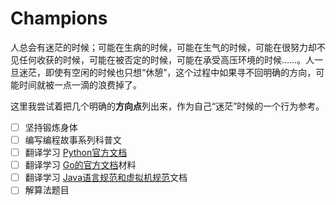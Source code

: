 # Champions

人总会有迷茫的时候；可能在生病的时候，可能在生气的时候，可能在很努力却不见任何收获的时候，可能在被否定的时候，可能在承受高压环境的时候……。人一旦迷茫，即使有空闲的时候也只想“休憩”，这个过程中如果寻不回明确的方向，可能时间就被一点一滴的浪费掉了。

这里我尝试着把几个明确的**方向点**列出来，作为自己“迷茫”时候的一个行为参考。

- [ ] 坚持锻炼身体
- [ ] 编写编程故事系列科普文
- [ ] 翻译学习 [Python官方文档](https://www.python.org/doc/)
- [ ] 翻译学习 [Go的官方文档](https://golang.google.cn/doc/)材料
- [ ] 翻译学习 [Java语言规范和虚拟机规范](https://docs.oracle.com/javase/specs/index.html)文档
- [ ] 解算法题目